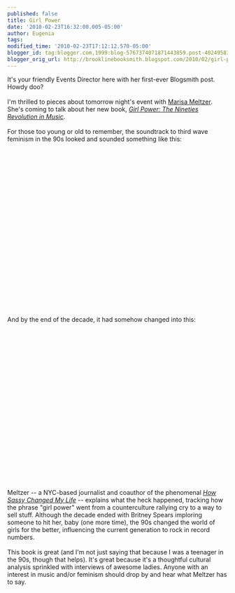 ```yaml
---
published: false
title: Girl Power
date: '2010-02-23T16:32:00.005-05:00'
author: Eugenia
tags: 
modified_time: '2010-02-23T17:12:12.570-05:00'
blogger_id: tag:blogger.com,1999:blog-5767374071871443859.post-4024958307318624287
blogger_orig_url: http://brooklinebooksmith.blogspot.com/2010/02/girl-power.html
---
```


<div>It's your friendly Events Director here with her first-ever Blogsmith post. Howdy doo?</div><div><br /></div>I'm thrilled to pieces about tomorrow night's event with <a href="http://meltzer.tumblr.com/">Marisa Meltzer</a>. She's coming to talk about her new book, <a href="http://www.brooklinebooksmith-shop.com/book/9780865479791"><i>Girl Power: The Nineties Revolution in Music</i></a>. <div><br /></div><div>For those too young or old to remember, the soundtrack to third wave feminism in the 90s looked and sounded something like this:</div><div><br /></div><div><br /><object width="425" height="344"><param name="movie" value="http://www.youtube.com/v/LmoCoIw7yc8&amp;hl=en_US&amp;fs=1&amp;"><param name="allowFullScreen" value="true"><param name="allowscriptaccess" value="always"><embed src="http://www.youtube.com/v/LmoCoIw7yc8&amp;hl=en_US&amp;fs=1&amp;" type="application/x-shockwave-flash" allowscriptaccess="always" allowfullscreen="true" width="425" height="344"></embed></object><br /></div><div><div><br /></div><div>And by the end of the decade, it had somehow changed into this:</div><div><br /></div><div><object width="425" height="344"><param name="movie" value="http://www.youtube.com/v/7ToliYNqxrk&amp;hl=en_US&amp;fs=1&amp;"><param name="allowFullScreen" value="true"><param name="allowscriptaccess" value="always"><embed src="http://www.youtube.com/v/7ToliYNqxrk&amp;hl=en_US&amp;fs=1&amp;" type="application/x-shockwave-flash" allowscriptaccess="always" allowfullscreen="true" width="425" height="344"></embed></object><br /></div><div><br /></div><div>Meltzer -- a NYC-based journalist and coauthor of the phenomenal <a href="http://www.brooklinebooksmith-shop.com/book/9780571211852"><i>How Sassy Changed My Life</i></a> -- explains what the heck happened, tracking how the phrase "girl power" went from a counterculture rallying cry to a way to sell stuff. Although the decade ended with Britney Spears imploring someone to hit her, baby (one more time), the 90s changed the world of girls for the better, influencing the current generation to rock in record numbers.</div><div><br /></div><div>This book is great (and I'm not just saying that because I was a teenager in the 90s, though that helps). It's great because it's a thoughtful cultural analysis sprinkled with interviews of awesome ladies. Anyone with an interest in music and/or feminism should drop by and hear what Meltzer has to say.</div></div>